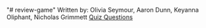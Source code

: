 "# review-game" 
Written by: Olivia Seymour, Aaron Dunn, Keyanna Oliphant, Nicholas Grimmett
[Quiz Questions](https://www.historyextra.com/magazine/history-quiz-questions-list/)